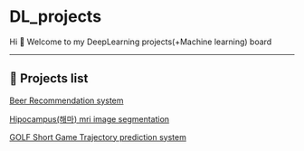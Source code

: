 # DL_projects

Hi 👋 Welcome to my DeepLearning projects(+Machine learning) board

---
## 📌 Projects list

[Beer Recommendation system](https://github.com/kwakeunji/DL_projects/blob/8a59ea5a72cb1eae8a11dc1d06d1de2a88f95247/recommendation_system_knn_gd.ipynb)

[Hipocampus(해마) mri image segmentation](https://github.com/kwakeunji/DL_projects/blob/0856beeed6b2eb724b01fd9372555fbeb5374731/hipocampus_segmentation_202037607_%E1%84%80%E1%85%AA%E1%86%A8%E1%84%8B%E1%85%B3%E1%86%AB%E1%84%8C%E1%85%B5.ipynb)

[GOLF Short Game Trajectory prediction system](https://github.com/kwakeunji/DL_projects/blob/0856beeed6b2eb724b01fd9372555fbeb5374731/lstm_short_game_golf/lstm_model.ipynb)
